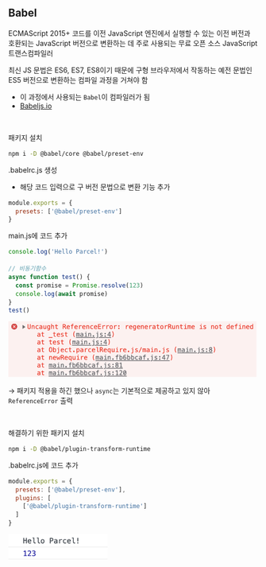 ## Babel

ECMAScript 2015+ 코드를 이전 JavaScript 엔진에서 실행할 수 있는 이전 버전과 호환되는 JavaScript 버전으로 변환하는 데 주로 사용되는 무료 오픈 소스 JavaScript 트랜스컴파일러

최신 JS 문법은 ES6, ES7, ES8이기 때문에 구형 브라우저에서 작동하는 예전 문법인 ES5 버전으로 변환하는 컴파일 과정을 거쳐야 함

- 이 과정에서 사용되는 `Babel`이 컴파일러가 됨
- [Babeljs.io](https://babeljs.io/)

<br/>

패키지 설치

```bash
npm i -D @babel/core @babel/preset-env
```

.babelrc.js 생성

- 해당 코드 입력으로 구 버전 문법으로 변환 기능 추가

```jsx
module.exports = {
  presets: ['@babel/preset-env']
}
```

main.js에 코드 추가

```jsx
console.log('Hello Parcel!')

// 비동기함수
async function test() {
  const promise = Promise.resolve(123)
  console.log(await promise)
}
test()
```

<img src="../images/1-5.png" width="500px" />

→ 패키지 적용을 하긴 했으나 `async`는 기본적으로 제공하고 있지 않아 `ReferenceError` 출력

<br/>

해결하기 위한 패키지 설치

```bash
npm i -D @babel/plugin-transform-runtime
```

.babelrc.js에 코드 추가

```jsx
module.exports = {
  presets: ['@babel/preset-env'],
  plugins: [
    ['@babel/plugin-transform-runtime']
  ]
}
```

<img src="../images/1-6.png" width="200px" />